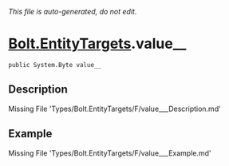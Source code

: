 *This file is auto-generated, do not edit.*

# [Bolt.EntityTargets](Types/Bolt.EntityTargets.md).value__
`public System.Byte value__`
## Description
Missing File 'Types/Bolt.EntityTargets/F/value___Description.md'
## Example
Missing File 'Types/Bolt.EntityTargets/F/value___Example.md'
